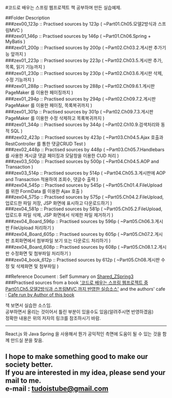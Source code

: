 #코드로 배우는 스프링 웹프로젝트 책 공부하며 만든 실습예제.  

##Folder Description  
###zex00_123p :: Practised sources by 123p ( ~Part01.Ch05.모델2방식과 스프링MVC )  
###zex01_146p :: Practised sources by 146p ( ~Part01.Ch06.Spring + MyBatis )  
###zex01_200p :: Practised sources by 200p ( ~Part02.Ch03.2.게시판 추가기능 앞까지 )  
###zex01_223p :: Practised sources by 223p ( ~Part02.Ch03.5.게시판 추가, 목록, 읽기 기능까지 )  
###zex01_230p :: Practised sources by 230p ( ~Part02.Ch03.6.게시판 삭제, 수정 기능까지 )  
###zex01_288p :: Practised sources by 288p ( ~Part02.Ch09.6.1.게시판 PageMaker 를 이용한 페이징까지 )  
###zex01_294p :: Practised sources by 294p ( ~Part02.Ch09.7.2.게시판 PageMaker 를 이용한 페이징, 목록복귀까지 )  
###zex01_301p :: Practised sources by 301p ( ~Part02.Ch09.7.3.게시판 PageMaker 를 이용한 수정 삭제하고 목록복귀까지 )  
###zex01_344p :: Practised sources by 344p ( ~Part02.Ch10.9.검색처리와 동적 SQL )  
###zex02_423p :: Practised sources by 423p ( ~Part03.Ch04.5.Ajax 호출과 RestController 를 통한 댓글CRUD Test )  
###zex02_448p :: Practised sources by 448p ( ~Part03.Ch05.7.Handlebars 를 사용한 게시글 댓글 페이징과 모달창을 이용한 CUD 처리 )  
###zex03_500p :: Practised sources by 500p ( ~Part04.Ch04.5.AOP and Transaction )  
###zex03_514p :: Practised sources by 514p ( ~Part04.Ch05.3.게시판에 AOP and Transaction 적용하여 조회수, 댓글수 출력 )  
###zex04_545p :: Practised sources by 545p ( ~Part05.Ch01.4.FileUpload 를 위한 FormData 를 이용한 Ajax 호출 )  
###zex04_575p :: Practised sources by 575p ( ~Part05.Ch04.2.FileUpload, 업로드한 파일 저장, JSP 화면에 표시하고 다운로드하기 )  
###zex04_581p :: Practised sources by 581p ( ~Part05.Ch05.2.FileUpload, 업로드후 파일 삭제, JSP 화면에서 삭제한 파일 제거하기 )  
###zex04_Board_596p :: Practised sources by 596p ( ~Part05.Ch06.3.게시판 FileUpload 처리하기 )  
###zex04_Board_605p :: Practised sources by 605p ( ~Part05.Ch07.2.게시판 조회화면에서 첨부파일 보기 또는 다운로드 처리하기 )  
###zex04_Board_608p :: Practised sources by 608p ( ~Part05.Ch08.1.2.게시판 수정화면 및 첨부파일 처리하기 )  
###zex04_book_612p :: Practised sources by 612p ( ~Part05.Ch08.게시판 수정 및 삭제화면 및 첨부파일 )  

##Reference Document : Self Summary on [Shared_ZSpring3](https://drive.google.com/open?id=120-H8sJcM8U0GssCbbTsJKVqdB0cTTYp1py76At3jHs "Example Sources by tudoistube@gmail" )  
###Practised sources from a book ['코드로 배우는 스프링 웹프로젝트 중 Part01.Ch5.모델2방식과 스프링MVC 까지 반영한 실습소스'](http://book.naver.com/bookdb/book_detail.nhn?bid=9425458 "a book on Springframework3 and REST Ajax, and I will convert this source into a new one with React.js" ) and the authors' cafe : [Cafe run by Author of this book](http://cafe.naver.com/gugucoding "Cafe run by Author of this book" )  

    
책 보면서 실습한 소스임.  
공부하면서 올리는 것이어서 틀린 부분이 있을수도 있음(알려주시면 반영하겠음)  
정확한 내용은 위의 저자의 링크를 참조하시기 바람.  

---
React.js 와 Java Spring 을 사용해서 뭔가 공익적인 측면에 도움이 될 수 있는 것을
함께 만드실 분을 찾음.

I hope to make something good to make our society better.  
If you are interested in my idea, please send your mail to me.  
e-mail : tudoistube@gmail.com
---
